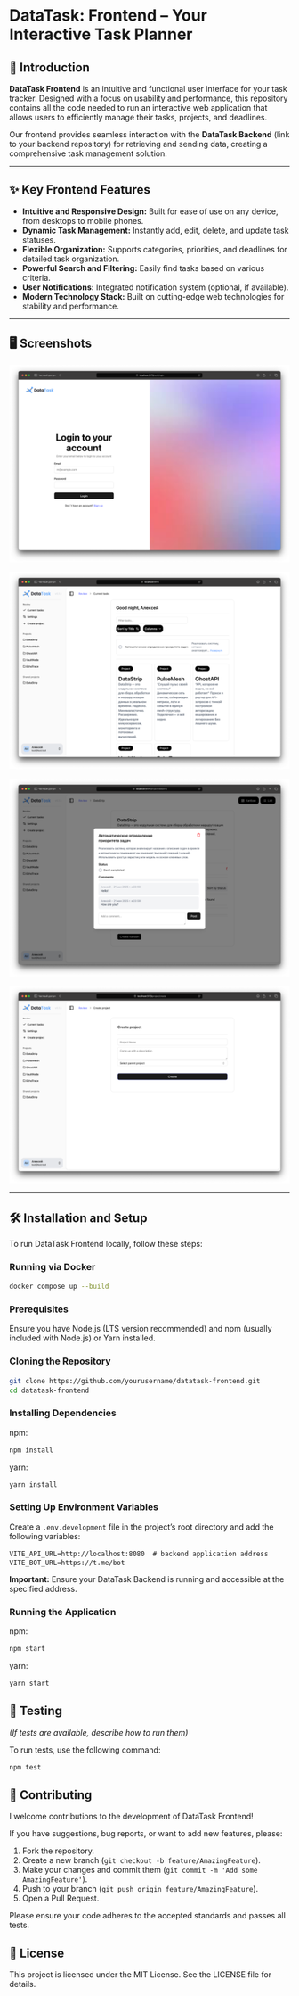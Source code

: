 # DataTask: Frontend – Your Interactive Task Planner

## 🚀 Introduction

**DataTask Frontend** is an intuitive and functional user interface for your task tracker. Designed with a focus on usability and performance, this repository contains all the code needed to run an interactive web application that allows users to efficiently manage their tasks, projects, and deadlines.

Our frontend provides seamless interaction with the **DataTask Backend** (link to your backend repository) for retrieving and sending data, creating a comprehensive task management solution.

---

## ✨ Key Frontend Features

- **Intuitive and Responsive Design:** Built for ease of use on any device, from desktops to mobile phones.
- **Dynamic Task Management:** Instantly add, edit, delete, and update task statuses.
- **Flexible Organization:** Supports categories, priorities, and deadlines for detailed task organization.
- **Powerful Search and Filtering:** Easily find tasks based on various criteria.
- **User Notifications:** Integrated notification system (optional, if available).
- **Modern Technology Stack:** Built on cutting-edge web technologies for stability and performance.

---

## 🖥️ Screenshots

![img.png](ReadmeImages/img.png)

![img_1.png](ReadmeImages/img_1.png)

![img_2.png](ReadmeImages/img_2.png)

![img_3.png](ReadmeImages/img_3.png)

---

## 🛠️ Installation and Setup

To run DataTask Frontend locally, follow these steps:

### Running via Docker

```bash
docker compose up --build
```

### Prerequisites

Ensure you have Node.js (LTS version recommended) and npm (usually included with Node.js) or Yarn installed.

### Cloning the Repository

```bash
git clone https://github.com/yourusername/datatask-frontend.git
cd datatask-frontend
```

### Installing Dependencies

npm:

```bash
npm install
```

yarn:

```bash
yarn install
```

### Setting Up Environment Variables

Create a `.env.development` file in the project’s root directory and add the following variables:

```text
VITE_API_URL=http://localhost:8080  # backend application address
VITE_BOT_URL=https://t.me/bot
```

**Important:** Ensure your DataTask Backend is running and accessible at the specified address.

### Running the Application

npm:

```bash
npm start
```

yarn:

```bash
yarn start
```

## 🧪 Testing

*(If tests are available, describe how to run them)*

To run tests, use the following command:

```bash
npm test
```

## 🤝 Contributing

I welcome contributions to the development of DataTask Frontend!

If you have suggestions, bug reports, or want to add new features, please:

1. Fork the repository.
2. Create a new branch (`git checkout -b feature/AmazingFeature`).
3. Make your changes and commit them (`git commit -m 'Add some AmazingFeature'`).
4. Push to your branch (`git push origin feature/AmazingFeature`).
5. Open a Pull Request.

Please ensure your code adheres to the accepted standards and passes all tests.

## 📄 License

This project is licensed under the MIT License. See the LICENSE file for details.
